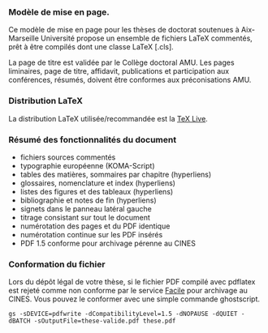 ### Modèle de mise en page.
Ce modèle de mise en page pour les thèses de doctorat soutenues à Aix-Marseille Université propose un ensemble de fichiers LaTeX commentés, prêt à être compilés dont une classe LaTeX [.cls].

La page de titre est validée par le Collège doctoral AMU. Les pages liminaires, page de titre, affidavit, publications et participation aux conférences, résumés, doivent être conformes aux préconisations AMU.

### Distribution LaTeX

La distribution LaTeX utilisée/recommandée est la [TeX Live](http://www.tug.org/texlive/acquire-netinstall.html).

### Résumé des fonctionnalités du document

* fichiers sources commentés
* typographie européenne (KOMA-Script)
* tables des matières, sommaires par chapitre (hyperliens)
* glossaires, nomenclature et index (hyperliens)
* listes des figures et des tableaux (hyperliens)
* bibliographie et notes de fin (hyperliens)
* signets dans le panneau latéral gauche
* titrage consistant sur tout le document
* numérotation des pages et du PDF identique
* numérotation continue sur les PDF insérés
* PDF 1.5 conforme pour archivage pérenne au CINES

### Conformation du fichier

Lors du dépôt légal de votre thèse, si le fichier PDF compilé avec pdflatex est rejeté comme non conforme par le service [Facile](https://facile.cines.fr/) pour archivage au CINES. Vous pouvez le conformer avec une simple commande ghostscript.

```
gs -sDEVICE=pdfwrite -dCompatibilityLevel=1.5 -dNOPAUSE -dQUIET -dBATCH -sOutputFile=these-valide.pdf these.pdf
```
